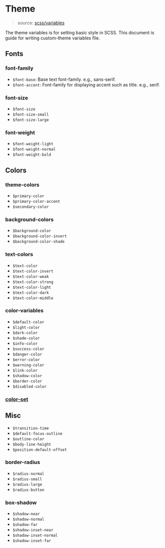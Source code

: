 # Theme

> source: [scss/variables](../../src/scss/_variables.scss)

The theme variables is for setting basic style in SCSS. This document is guide for writing custom-theme variables file.

## Fonts

### font-family
- `$font-base`: Base text font-family. e.g., sans-serif.
- `$font-accent`: Font-family for displaying accent such as title. e.g., serif.

### font-size
- `$font-size`
- `$font-size-small`
- `$font-size-large`

### font-weight
- `$font-weight-light`
- `$font-weight-normal`
- `$font-weight-bold`

## Colors

### theme-colors
- `$primary-color`
- `$primary-color-accent`
- `$secondary-color`

### background-colors
- `$background-color`
- `$background-color-invert`
- `$background-color-shade`

### text-colors
- `$text-color`
- `$text-color-invert`
- `$text-color-weak`
- `$text-color-strong`
- `$text-color-light`
- `$text-color-dark`
- `$text-color-middle`

### color-variables
- `$default-color`
- `$light-color`
- `$dark-color`
- `$shade-color`
- `$info-color`
- `$success-color`
- `$danger-color`
- `$error-color`
- `$warning-color`
- `$link-color`
- `$shadow-color`
- `$border-color`
- `$disabled-color`

### [color-set](color-set.md)

## Misc

- `$transition-time`
- `$default-focus-outline`
- `$outline-color`
- `$body-line-height`
- `$position-default-offset`

### border-radius
- `$radius-normal`
- `$radius-small`
- `$radius-large`
- `$radius-button`

### box-shadow
- `$shadow-near`
- `$shadow-normal`
- `$shadow-far`
- `$shadow-inset-near`
- `$shadow-inset-normal`
- `$shadow-inset-far`
